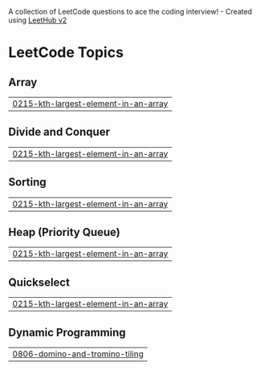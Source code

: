 A collection of LeetCode questions to ace the coding interview! - Created using [LeetHub v2](https://github.com/arunbhardwaj/LeetHub-2.0)
<!---LeetCode Topics Start-->
# LeetCode Topics
## Array
|  |
| ------- |
| [0215-kth-largest-element-in-an-array](https://github.com/Charishma-Coders/CodeVault/tree/master/0215-kth-largest-element-in-an-array) |
## Divide and Conquer
|  |
| ------- |
| [0215-kth-largest-element-in-an-array](https://github.com/Charishma-Coders/CodeVault/tree/master/0215-kth-largest-element-in-an-array) |
## Sorting
|  |
| ------- |
| [0215-kth-largest-element-in-an-array](https://github.com/Charishma-Coders/CodeVault/tree/master/0215-kth-largest-element-in-an-array) |
## Heap (Priority Queue)
|  |
| ------- |
| [0215-kth-largest-element-in-an-array](https://github.com/Charishma-Coders/CodeVault/tree/master/0215-kth-largest-element-in-an-array) |
## Quickselect
|  |
| ------- |
| [0215-kth-largest-element-in-an-array](https://github.com/Charishma-Coders/CodeVault/tree/master/0215-kth-largest-element-in-an-array) |
## Dynamic Programming
|  |
| ------- |
| [0806-domino-and-tromino-tiling](https://github.com/Charishma-Coders/CodeVault/tree/master/0806-domino-and-tromino-tiling) |
<!---LeetCode Topics End-->
